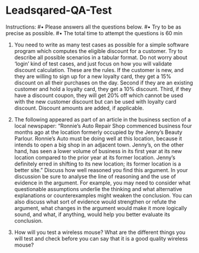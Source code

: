 # Leadsqared-QA-Test
Instructions:
#• Please answers all the questions below.
#• Try to be as precise as possible.
#• The total time to attempt the questions is 60 min

1. You need to write as many test cases as possible for a simple software program which computes the
eligible discount for a customer. Try to describe all possible scenarios in a tabular format. Do not worry
about ‘login’ kind of test cases, and just focus on how you will validate discount calculation. These are the
rules.
If the customer is new, and they are willing to sign up for a new loyalty card, they get a 15% discount on all their
purchases on the day. Second if they are an existing customer and hold a loyalty card, they get a 10% discount.
Third, if they have a discount coupon, they will get 20% off which cannot be used with the new customer discount
but can be used with loyalty card discount. Discount amounts are added, if applicable.
2. The following appeared as part of an article in the business section of a local newspaper:
“Ronnie’s Auto Repair Shop commenced business four months ago at the location formerly occupied by the Jenny’s
Beauty Parlour. Ronnie’s Auto must be doing well at this location, because it intends to open a big shop in an adjacent
town. Jenny’s, on the other hand, has seen a lower volume of business in its first year at its new location compared to
the prior year at its former location. Jenny’s definitely erred in shifting to its new location; its former location is a better
site.”
Discuss how well reasoned you find this argument. In your discussion be sure to analyse the line of reasoning and
the use of evidence in the argument. For example, you may need to consider what questionable assumptions
underlie the thinking and what alternative explanations or counterexamples might weaken the conclusion. You can
also discuss what sort of evidence would strengthen or refute the argument, what changes in the argument would
make it more logically sound, and what, if anything, would help you better evaluate its conclusion.

3. How will you test a wireless mouse? What are the different things you will test and check before
you can say that it is a good quality wireless mouse?
